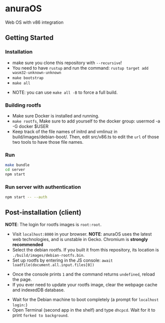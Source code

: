 # anuraOS
Web OS with v86 integration

## Getting Started

### Installation
- make sure you clone this repository with `--recursive`!
- You need to have `rustup` and run the command: `rustup target add wasm32-unknown-unknown`
- `make bootstrap`
- `make all`
 * NOTE: you can use `make all -B` to force a full build.

### Building rootfs
- Make sure Docker is installed and running.
- `make rootfs`, Make sure to add yourself to the docker group: usermod -a -G docker $USER
- Keep track of the file names of initrd and vmlinuz in build/images/debian-boot/. Then, edit src/v86.ts to edit the `url` of those two tools to have those file names.

### Run
```sh
make bundle
cd server
npm start
```

### Run server with authentication

```sh
npm start -- --auth
```

## Post-installation (client)
**NOTE**: The login for rootfs images is `root:root`.

- Visit `localhost:8000` in your browser. **NOTE**: anuraOS uses the latest web technologies, and is unstable in Gecko. Chromium is **strongly recommended**
- Select the debian rootfs. If you built it from this repository, its location is `./build/images/debian-rootfs.bin`.
- Set up rootfs by entering in the JS console: `await loadfile(document.all.input.files[0])`
 * Once the console prints `1` and the command returns `undefined`, reload the page.
 * If you ever need to update your rootfs image, clear the webpage cache and indexedDB database.
- Wait for the Debian machine to boot completely (a prompt for `localhost login:`)
- Open Terminal (second app in the shelf) and type `dhcpcd`. Wait for it to print `forked to background`.
